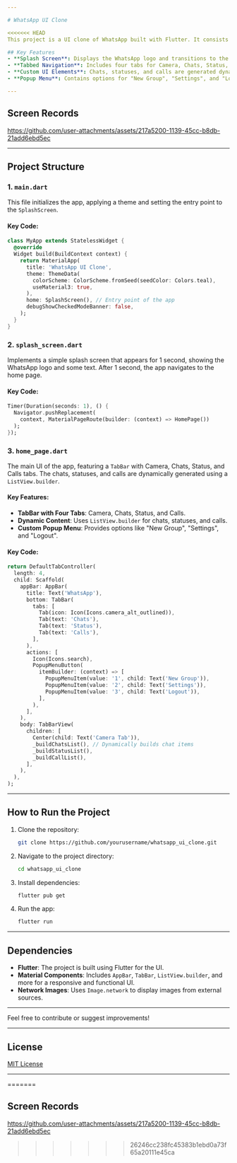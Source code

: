 ```yaml
---

# WhatsApp UI Clone

<<<<<<< HEAD
This project is a UI clone of WhatsApp built with Flutter. It consists of a splash screen and a multi-tabbed home page featuring Camera, Chats, Status, and Calls tabs. The design focuses on mimicking WhatsApp's UI, making use of Flutter's powerful widget system.

## Key Features
- **Splash Screen**: Displays the WhatsApp logo and transitions to the main screen after 1 second.
- **Tabbed Navigation**: Includes four tabs for Camera, Chats, Status, and Calls.
- **Custom UI Elements**: Chats, statuses, and calls are generated dynamically using `ListView.builder`.
- **Popup Menu**: Contains options for "New Group", "Settings", and "Logout".

---
```


## Screen Records
https://github.com/user-attachments/assets/217a5200-1139-45cc-b8db-21add6ebd5ec


---

## Project Structure

### 1. `main.dart`
This file initializes the app, applying a theme and setting the entry point to the `SplashScreen`.

#### Key Code:
```dart
class MyApp extends StatelessWidget {
  @override
  Widget build(BuildContext context) {
    return MaterialApp(
      title: 'WhatsApp UI Clone',
      theme: ThemeData(
        colorScheme: ColorScheme.fromSeed(seedColor: Colors.teal),
        useMaterial3: true,
      ),
      home: SplashScreen(), // Entry point of the app
      debugShowCheckedModeBanner: false,
    );
  }
}
```

### 2. `splash_screen.dart`
Implements a simple splash screen that appears for 1 second, showing the WhatsApp logo and some text. After 1 second, the app navigates to the home page.

#### Key Code:
```dart
Timer(Duration(seconds: 1), () {
  Navigator.pushReplacement(
    context, MaterialPageRoute(builder: (context) => HomePage())
  );
});
```

### 3. `home_page.dart`
The main UI of the app, featuring a `TabBar` with Camera, Chats, Status, and Calls tabs. The chats, statuses, and calls are dynamically generated using a `ListView.builder`.

#### Key Features:
- **TabBar with Four Tabs**: Camera, Chats, Status, and Calls.
- **Dynamic Content**: Uses `ListView.builder` for chats, statuses, and calls.
- **Custom Popup Menu**: Provides options like "New Group", "Settings", and "Logout".

#### Key Code:
```dart
return DefaultTabController(
  length: 4,
  child: Scaffold(
    appBar: AppBar(
      title: Text('WhatsApp'),
      bottom: TabBar(
        tabs: [
          Tab(icon: Icon(Icons.camera_alt_outlined)),
          Tab(text: 'Chats'),
          Tab(text: 'Status'),
          Tab(text: 'Calls'),
        ],
      ),
      actions: [
        Icon(Icons.search),
        PopupMenuButton(
          itemBuilder: (context) => [
            PopupMenuItem(value: '1', child: Text('New Group')),
            PopupMenuItem(value: '2', child: Text('Settings')),
            PopupMenuItem(value: '3', child: Text('Logout')),
          ],
        ),
      ],
    ),
    body: TabBarView(
      children: [
        Center(child: Text('Camera Tab')),
        _buildChatsList(), // Dynamically builds chat items
        _buildStatusList(),
        _buildCallList(),
      ],
    ),
  ),
);
```

---

## How to Run the Project

1. Clone the repository:
   ```bash
   git clone https://github.com/yourusername/whatsapp_ui_clone.git
   ```
2. Navigate to the project directory:
   ```bash
   cd whatsapp_ui_clone
   ```
3. Install dependencies:
   ```bash
   flutter pub get
   ```
4. Run the app:
   ```bash
   flutter run
   ```

---

## Dependencies
- **Flutter**: The project is built using Flutter for the UI.
- **Material Components**: Includes `AppBar`, `TabBar`, `ListView.builder`, and more for a responsive and functional UI.
- **Network Images**: Uses `Image.network` to display images from external sources.

---

Feel free to contribute or suggest improvements!

---

## License
[MIT License](LICENSE)

---
=======
## Screen Records
https://github.com/user-attachments/assets/217a5200-1139-45cc-b8db-21add6ebd5ec

>>>>>>> 26246cc238fc45383b1ebd0a73f65a20111e45ca
